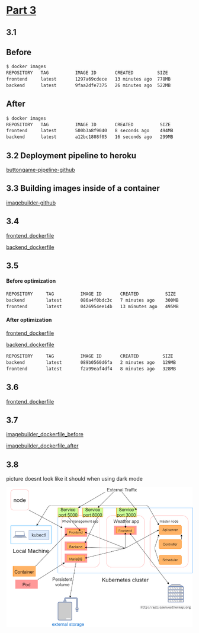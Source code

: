 
# [Part 3](https://devopswithdocker.com/part3/)

## 3.1

## Before

```bash
$ docker images
REPOSITORY   TAG          IMAGE ID       CREATED         SIZE
frontend     latest       1297a69cdece   13 minutes ago  778MB
backend      latest       9faa2dfe7375   26 minutes ago  522MB
```

## After 

```bash
$ docker images
REPOSITORY   TAG          IMAGE ID       CREATED          SIZE
frontend     latest       500b3a8f9040   8 seconds ago    494MB
backend      latest       a12bc1808f05   16 seconds ago   299MB
```

## 3.2 Deployment pipeline to heroku

[buttongame-pipeline-github](https://github.com/penao7/buttongame-pipeline)

## 3.3 Building images inside of a container

[imagebuilder-github](https://github.com/penao7/docker-imagebuilder)

## 3.4 

[frontend_dockerfile](/part3/Dockerfiles/3.4_Dockerfile_frontend)

[backend_dockerfile](/part3/Dockerfiles/3.4_Dockerfile_backend)

## 3.5

#### Before optimization

```bash
REPOSITORY     TAG          IMAGE ID       CREATED          SIZE
backend        latest       086a4f0bdc3c   7 minutes ago    300MB
frontend       latest       0426954ee14b   13 minutes ago   495MB
```

#### After optimization

[frontend_dockerfile](/part3/Dockerfiles/3.5_Dockerfile_frontend)

[backend_dockerfile](/part3/Dockerfiles/3.5_Dockerfile_backend)


```bash
REPOSITORY     TAG          IMAGE ID       CREATED         SIZE
backend        latest       089b0560d6fa   2 minutes ago   129MB
frontend       latest       f2a99eaf4df4   8 minutes ago   328MB
```

## 3.6

[frontend_dockerfile](/part3/Dockerfiles/3.6_Dockerfile_frontend)

## 3.7

[imagebuilder_dockerfile_before](/part3/Dockerfiles/3.7_Dockerfile_imagebuilder_before)

[imagebuilder_dockerfile_after](/part3/Dockerfiles/3.7_Dockerfile_imagebuilder_after)

## 3.8

picture doesnt look like it should when using dark mode

![kubernetes](/part3/images/kubernetes.png)
